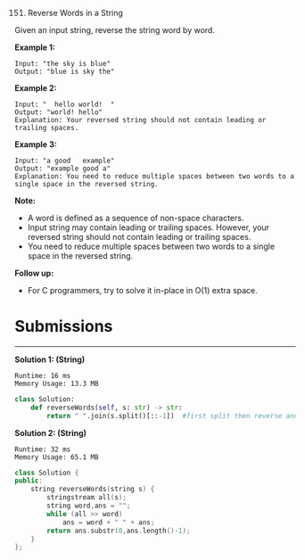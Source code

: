 151. Reverse Words in a String

Given an input string, reverse the string word by word.

 

**Example 1:**
```
Input: "the sky is blue"
Output: "blue is sky the"
```

**Example 2:**
```
Input: "  hello world!  "
Output: "world! hello"
Explanation: Your reversed string should not contain leading or trailing spaces.
```

**Example 3:**
```
Input: "a good   example"
Output: "example good a"
Explanation: You need to reduce multiple spaces between two words to a single space in the reversed string.
```

**Note:**

* A word is defined as a sequence of non-space characters.
* Input string may contain leading or trailing spaces. However, your reversed string should not contain leading or trailing spaces.
* You need to reduce multiple spaces between two words to a single space in the reversed string.
 

**Follow up:**

* For C programmers, try to solve it in-place in O(1) extra space.

# Submissions
---
**Solution 1: (String)**
```
Runtime: 16 ms
Memory Usage: 13.3 MB
```
```python
class Solution:
    def reverseWords(self, s: str) -> str:
        return " ".join(s.split()[::-1])  #first split then reverse and then join to form new string
```

**Solution 2: (String)**
```
Runtime: 32 ms
Memory Usage: 65.1 MB
```
```c++
class Solution {
public:
    string reverseWords(string s) {
        stringstream all(s); 
        string word,ans = "";
        while (all >> word)
            ans = word + " " + ans;
        return ans.substr(0,ans.length()-1);
    }
};
```